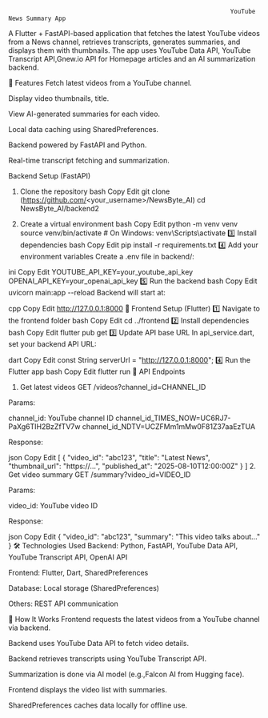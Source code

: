 
                                                                  YouTube News Summary App



A Flutter + FastAPI-based application that fetches the latest YouTube videos from a News channel, retrieves transcripts, generates summaries, and displays them with thumbnails.
The app uses YouTube Data API, YouTube Transcript API,Gnew.io API for Homepage articles and an AI summarization backend.

📌 Features
Fetch latest videos from a YouTube channel.

Display video thumbnails, title.

View AI-generated summaries for each video.

Local data caching using SharedPreferences.

Backend powered by FastAPI and Python.

Real-time transcript fetching and summarization.

Backend Setup (FastAPI)
1. Clone the repository
bash
Copy
Edit
git clone (https://github.com/<your_username>/NewsByte_AI)
cd NewsByte_AI/backend2

3. Create a virtual environment
bash
Copy
Edit
python -m venv venv
source venv/bin/activate  # On Windows: venv\Scripts\activate
3️⃣ Install dependencies
bash
Copy
Edit
pip install -r requirements.txt
4️⃣ Add your environment variables
Create a .env file in backend/:

ini
Copy
Edit
YOUTUBE_API_KEY=your_youtube_api_key
OPENAI_API_KEY=your_openai_api_key
5️⃣ Run the backend
bash
Copy
Edit
uvicorn main:app --reload
Backend will start at:

cpp
Copy
Edit
http://127.0.0.1:8000
📱 Frontend Setup (Flutter)
1️⃣ Navigate to the frontend folder
bash
Copy
Edit
cd ../frontend
2️⃣ Install dependencies
bash
Copy
Edit
flutter pub get
3️⃣ Update API base URL
In api_service.dart, set your backend API URL:

dart
Copy
Edit
const String serverUrl = "http://127.0.0.1:8000";
4️⃣ Run the Flutter app
bash
Copy
Edit
flutter run
🔗 API Endpoints
1. Get latest videos
GET /videos?channel_id=CHANNEL_ID

Params:

channel_id: YouTube channel ID
channel_id_TIMES_NOW=UC6RJ7-PaXg6TIH2BzZfTV7w
channel_id_NDTV=UCZFMm1mMw0F81Z37aaEzTUA

Response:

json
Copy
Edit
[
  {
    "video_id": "abc123",
    "title": "Latest News",
    "thumbnail_url": "https://...",
    "published_at": "2025-08-10T12:00:00Z"
  }
]
2. Get video summary
GET /summary?video_id=VIDEO_ID

Params:

video_id: YouTube video ID

Response:

json
Copy
Edit
{
  "video_id": "abc123",
  "summary": "This video talks about..."
}
🛠 Technologies Used
Backend: Python, FastAPI, YouTube Data API, YouTube Transcript API, OpenAI API

Frontend: Flutter, Dart, SharedPreferences

Database: Local storage (SharedPreferences)

Others: REST API communication

🚀 How It Works
Frontend requests the latest videos from a YouTube channel via backend.

Backend uses YouTube Data API to fetch video details.

Backend retrieves transcripts using YouTube Transcript API.

Summarization is done via AI model (e.g.,Falcon AI from Hugging face).

Frontend displays the video list with summaries.

SharedPreferences caches data locally for offline use.
